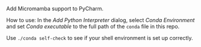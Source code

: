 Add Micromamba support to PyCharm.

How to use: In the *Add Python Interpreter* dialog, select *Conda Environment* and set *Conda executable* to the full path of the `conda` file in this repo.

Use `./conda self-check` to see if your shell environment is set up correctly.
